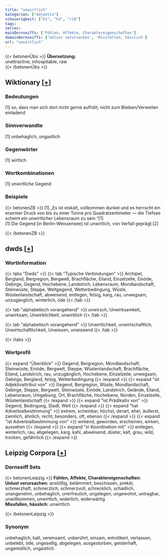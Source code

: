 ```yaml
---
title: "unwirtlich"
kategorien: ["Adjektiv"]
schwierigkeit: ["k1", "h3", "r18"]
tags:
series:
mainDornseiffs: ['Fühlen, Affekte, Charaktereigenschaften']
domainDornseiffs: ['Unlust verursachen', 'Missfallen, hässlich']
url: "unwirtlich"
---
```


{{< betonenÜbs >}}
**Übersetzung:**  
unattractive, inhospitable, raw  
{{< /betonenÜbs >}}

## Wiktionary [[+](https://de.wiktionary.org/wiki/unwirtlich)]

### Bedeutungen
[1] so, dass man sich dort nicht gerne aufhält; nicht zum Bleiben/Verweilen einladend  

### Sinnverwandte
[1] unbehaglich, ungastlich  

### Gegenwörter
[1] wirtlich  

### Wortkombinationen
[1] unwirtliche Gegend  

### Beispiele
{{< betonenZB >}}
[1] „Es ist eiskalt, vollkommen dunkel und es herrscht ein enormer Druck von bis zu einer Tonne pro Quadratzentimeter — die Tiefsee scheint ein unwirtlicher Lebensraum zu sein.“[1]  
[1] Die Gegend [in Berlin-Weissensee] ist unwirtlich, von Verfall geprägt.[2]  

{{< /betonenZB >}}


## dwds [[+](https://www.dwds.de/wb/unwirtlich)]

### Wortinformation
{{< tabs "Dwds" >}}
{{< tab "Typische Verbindungen" >}}
Archipel, Bergland, Bergregion, Bergwelt, Brachfläche, Eiland, Einzelzelle, Einöde, Gebirge, Gegend, Hochebene, Landstrich, Lebensraum, Mondlandschaft, Steinwüste, Steppe, Weltgegend, Wetterbedingung, Wüste, Wüstenlandschaft, abweisend, entlegen, felsig, karg, rau, unwegsam, unzugänglich, winterlich, öde
{{< /tab >}}

{{< tab "alphabetisch vorangehend" >}}
unwirsch, Unwirksamkeit, unwirksam, Unwirklichkeit, unwirklich
{{< /tab >}}

{{< tab "alphabetisch vorangehend" >}}
Unwirtlichkeit, unwirtschaftlich, Unwirtschaftlichkeit, Unwissen, unwissend
{{< /tab >}}

{{< /tabs >}}

### Wortprofil
{{< expand "Überblick" >}} Gegend, Bergregion, Mondlandschaft, Steinwüste, Einöde, Bergwelt, Steppe, Wüstenlandschaft, Brachfläche, Eiland, Landstrich, rau, unzugänglich, Hochebene, Einzelzelle, unwegsam, Gebirge, Bergland, felsig, Wetterbedingung {{< /expand >}}
{{< expand "ist Adjektivattribut von" >}} Gegend, Bergregion, Wüste, Mondlandschaft, Gebirge, Steppe, Bergwelt, Steinwüste, Einöde, Landstrich, Gelände, Eiland, Lebensraum, Umgebung, Ort, Brachfläche, Hochebene, Norden, Einzelzelle, Wüstenlandschaft {{< /expand >}}
{{< expand "ist Prädikativ von" >}} Gegend, Bedingung, Stadt, Welt {{< /expand >}}
{{< expand "hat Adverbialbestimmung" >}} extrem, scheinbar, höchst, derart, eher, äußerst, ziemlich, ähnlich, recht, besonders, oft, ebenso {{< /expand >}}
{{< expand "ist Adverbialbestimmung von" >}} wirkend, geworden, erscheinen, wirken, aussehen {{< /expand >}}
{{< expand "in Koordination mit" >}} entlegen, winterlich, rau, abgelegen, karg, kahl, abweisend, düster, kalt, grau, wild, trocken, gefährlich {{< /expand >}}

## Leipzig Corpora [[+](https://corpora.uni-leipzig.de/en/res?word=unwirtlich&corpusId=deu_newscrawl-public_2018)]

### Dornseiff Sets
{{< betonenLeipzig >}}
**Fühlen, Affekte, Charaktereigenschaften:**  
**Unlust verursachen:** anstößig, belämmert, beschissen, prekär, schmerzhaft, schmerzlich, schmerzvoll, schrecklich, schädlich, unangenehm, unbehaglich, unerfreulich, ungelegen, ungewohnt, untragbar, unwillkommen, unwirtlich, widerlich, widerwärtig  
**Missfallen, hässlich:** unwirtlich  

{{< /betonenLeipzig >}}

### Synonym
unbehaglich, kalt, vereinsamt, unberührt, einsam, entvölkert, verlassen, unbelebt, öde, ungesellig, abgelegen, ausgestorben, geisterhaft, ungemütlich, ungastlich

